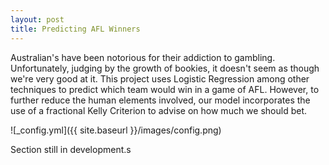 ```yaml
---
layout: post
title: Predicting AFL Winners 
---
```


Australian's have been notorious for their addiction to gambling. Unfortunately, judging by the growth of bookies, it doesn't seem as though we're very good at it. This project
uses Logistic Regression among other techniques to predict which team would win in a game of AFL. However, to further reduce the human elements involved, our model incorporates
the use of a fractional Kelly Criterion to advise on how much we should bet.

![_config.yml]({{ site.baseurl }}/images/config.png)

Section still in development.s
